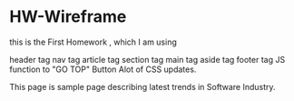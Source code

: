 # HW-Wireframe
this is the First Homework , which I am using

  header tag
  nav tag
  article tag
  section tag
  main tag
  aside tag
  footer tag
  JS function to "GO TOP" Button
  Alot of CSS updates.


This page is sample page describing latest trends in Software Industry.
